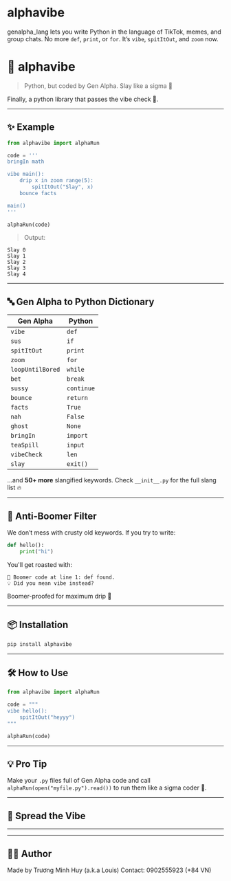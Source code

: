 # alphavibe
genalpha_lang lets you write Python in the language of TikTok, memes, and group chats. No more `def`, `print`, or `for`. It’s `vibe`, `spitItOut`, and `zoom` now.
# 🍻 alphavibe

> Python, but coded by Gen Alpha. Slay like a sigma 💅

Finally, a python library that passes the vibe check 💯.

---

## ✨ Example

```python
from alphavibe import alphaRun

code = '''
bringIn math

vibe main():
    drip x in zoom range(5):
        spitItOut("Slay", x)
    bounce facts

main()
'''

alphaRun(code)
```

> Output:

```
Slay 0
Slay 1
Slay 2
Slay 3
Slay 4
```

---

## 🔤 Gen Alpha to Python Dictionary

| Gen Alpha        | Python     |
| ---------------- | ---------- |
| `vibe`           | `def`      |
| `sus`            | `if`       |
| `spitItOut`      | `print`    |
| `zoom`           | `for`      |
| `loopUntilBored` | `while`    |
| `bet`            | `break`    |
| `sussy`          | `continue` |
| `bounce`         | `return`   |
| `facts`          | `True`     |
| `nah`            | `False`    |
| `ghost`          | `None`     |
| `bringIn`        | `import`   |
| `teaSpill`       | `input`    |
| `vibeCheck`      | `len`      |
| `slay`           | `exit()`   |

...and **50+ more** slangified keywords. Check `__init__.py` for the full slang list 🔥

---

## 🚫 Anti-Boomer Filter

We don’t mess with crusty old keywords. If you try to write:

```python
def hello():
    print("hi")
```

You'll get roasted with:

```
🚫 Boomer code at line 1: def found.
💡 Did you mean vibe instead?
```

Boomer-proofed for maximum drip 😤

---

## 📦 Installation

```bash
pip install alphavibe
```

---

## 🛠 How to Use

```python
from alphavibe import alphaRun

code = """
vibe hello():
    spitItOut("heyyy")
"""

alphaRun(code)
```

---

## 💡 Pro Tip

Make your `.py` files full of Gen Alpha code and call `alphaRun(open("myfile.py").read())` to run them like a sigma coder 💪.

---

## 📣 Spread the Vibe

---

---

## 🧑‍💻 Author

Made by Trương Minh Huy (a.k.a Louis)
Contact: 0902555923 (+84 VN)
